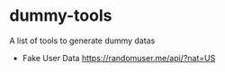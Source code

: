 # dummy-tools
A list of tools to generate dummy datas

- Fake User Data
https://randomuser.me/api/?nat=US
